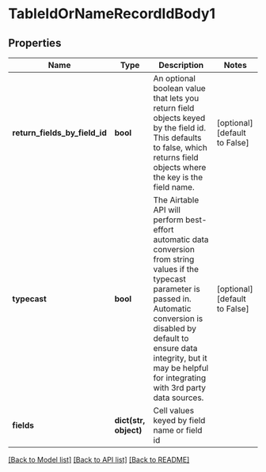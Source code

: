 # TableIdOrNameRecordIdBody1

## Properties
Name | Type | Description | Notes
------------ | ------------- | ------------- | -------------
**return_fields_by_field_id** | **bool** | An optional boolean value that lets you return field objects keyed by the field id. This defaults to false, which returns field objects where the key is the field name. | [optional] [default to False]
**typecast** | **bool** | The Airtable API will perform best-effort automatic data conversion from string values if the typecast parameter is passed in. Automatic conversion is disabled by default to ensure data integrity, but it may be helpful for integrating with 3rd party data sources. | [optional] [default to False]
**fields** | **dict(str, object)** | Cell values keyed by field name or field id | 

[[Back to Model list]](../README.md#documentation-for-models) [[Back to API list]](../README.md#documentation-for-api-endpoints) [[Back to README]](../README.md)

